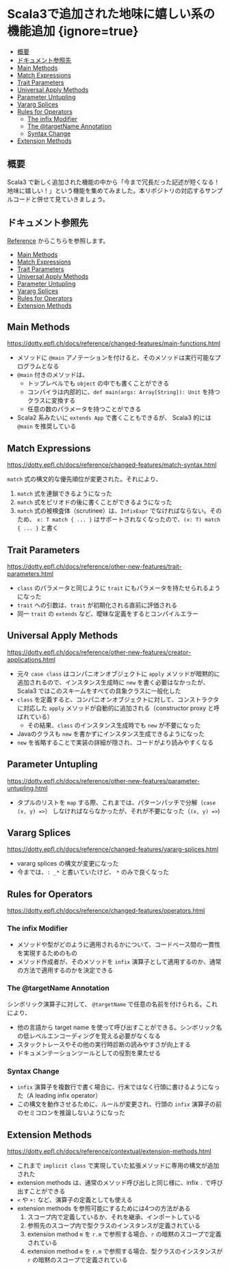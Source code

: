 # Scala3で追加された地味に嬉しい系の機能追加 {ignore=true}

<!-- @import "[TOC]" {cmd="toc" depthFrom=1 depthTo=6 orderedList=false} -->

<!-- code_chunk_output -->

- [概要](#概要)
- [ドキュメント参照先](#ドキュメント参照先)
- [Main Methods](#main-methods)
- [Match Expressions](#match-expressions)
- [Trait Parameters](#trait-parameters)
- [Universal Apply Methods](#universal-apply-methods)
- [Parameter Untupling](#parameter-untupling)
- [Vararg Splices](#vararg-splices)
- [Rules for Operators](#rules-for-operators)
  - [The infix Modifier](#the-infix-modifier)
  - [The @targetName Annotation](#the-targetname-annotation)
  - [Syntax Change](#syntax-change)
- [Extension Methods](#extension-methods)

<!-- /code_chunk_output -->

## 概要

Scala3 で新しく追加された機能の中から「今まで冗長だった記述が短くなる！地味に嬉しい！」という機能を集めてみました。本リポジトリの対応するサンプルコードと併せて見ていきましょう。


## ドキュメント参照先

[Reference](https://dotty.epfl.ch/docs/reference/overview.html) からこちらを参照します。

- [Main Methods](https://dotty.epfl.ch/docs/reference/changed-features/main-functions.html)
- [Match Expressions](https://dotty.epfl.ch/docs/reference/changed-features/match-syntax.html)
- [Trait Parameters](https://dotty.epfl.ch/docs/reference/other-new-features/trait-parameters.html)
- [Universal Apply Methods](https://dotty.epfl.ch/docs/reference/other-new-features/creator-applications.html)
- [Parameter Untupling](https://dotty.epfl.ch/docs/reference/other-new-features/parameter-untupling.html)
- [Vararg Splices](https://dotty.epfl.ch/docs/reference/changed-features/vararg-splices.html)
- [Rules for Operators](https://dotty.epfl.ch/docs/reference/changed-features/operators.html)
- [Extension Methods](https://dotty.epfl.ch/docs/reference/contextual/extension-methods.html)

## Main Methods

https://dotty.epfl.ch/docs/reference/changed-features/main-functions.html

- メソッドに `@main` アノテーションを付けると、そのメソッドは実行可能なプログラムとなる
- `@main` 付きのメソッドは、
  - トップレベルでも `object` の中でも書くことができる
  - コンパイラは内部的に、`def main(args: Array[String]): Unit` を持つクラスに変換する
  - 任意の数のパラメータを持つことができる
-  Scala2 系みたいに `extends App` で書くこともできるが、 Scala3 的には `@main` を推奨している

## Match Expressions

https://dotty.epfl.ch/docs/reference/changed-features/match-syntax.html

`match` 式の構文的な優先順位が変更された。それにより、
1. `match` 式を連鎖できるようになった
2. `match` 式をピリオドの後に書くことができるようになった
3. `match` 式の被検査体（scrutinee）は、`InfixExpr` でなければならない。そのため、 `x: T match { ... }` はサポートされなくなったので、`(x: T) match { ... }` と書く

## Trait Parameters

https://dotty.epfl.ch/docs/reference/other-new-features/trait-parameters.html

- `class` のパラメータと同じように `trait` にもパラメータを持たせられるようになった
- `trait` への引数は、`trait` が初期化される直前に評価される
- 同一 `trait` の `extends` など、曖昧な定義をするとコンパイルエラー

## Universal Apply Methods

https://dotty.epfl.ch/docs/reference/other-new-features/creator-applications.html

- 元々 `case class` はコンパニオンオブジェクトに `apply` メソッドが暗黙的に追加されるので、インスタンス生成時に `new` を書く必要はなかったが、Scala3 ではこのスキームをすべての具象クラスに一般化した
- `class` を定義すると、コンパニオンオブジェクトに対して、コンストラクタに対応した `apply` メソッドが自動的に追加される（constructor proxy と呼ばれている）
  - その結果、`class` のインスタンス生成時でも `new` が不要になった
- Javaのクラスも `new` を書かずにインスタンス生成できるようになった
- `new` を省略することで実装の詳細が隠され、コードがより読みやすくなる

## Parameter Untupling

https://dotty.epfl.ch/docs/reference/other-new-features/parameter-untupling.html

- タプルのリストを `map` する際、これまでは、パターンパッチで分解（`case (x, y) =>`） しなければならなかったが、それが不要になった（`(x, y) =>`)

## Vararg Splices

https://dotty.epfl.ch/docs/reference/changed-features/vararg-splices.html

- vararg splices の構文が変更になった
- 今までは、`: _*` と書いていたけど、 `*` のみで良くなった

## Rules for Operators

https://dotty.epfl.ch/docs/reference/changed-features/operators.html

### The infix Modifier

- メソッドや型がどのように適用されるかについて、コードベース間の一貫性を実現するためのもの
- メソッド作成者が、そのメソッドを `infix` 演算子として適用するのか、通常の方法で適用するのかを決定できる 

### The @targetName Annotation

シンボリック演算子に対して、 `@targetName` で任意の名前を付けられる。これにより、
- 他の言語から target name を使って呼び出すことができる。シンボリック名の低レベルエンコーディングを覚える必要がなくなる
- スタックトレースやその他の実行時診断の読みやすさが向上する
- ドキュメンテーションツールとしての役割を果たせる
 
### Syntax Change

- `infix` 演算子を複数行で書く場合に、行末ではなく行頭に書けるようになった（A leading infix operator）
- この構文を動作させるために、ルールが変更され、行頭の `infix` 演算子の前のセミコロンを推論しないようになった


## Extension Methods

https://dotty.epfl.ch/docs/reference/contextual/extension-methods.html

- これまで `implicit class` で実現していた拡張メソッドに専用の構文が追加された
- extension methods は、通常のメソッド呼び出しと同じ様に、infix `.` で呼び出すことができる
- `<` や `+:` など、演算子の定義としても使える
- extension methods を参照可能にするためには4つの方法がある
  1. スコープ内で定義しているか、それを継承、インポートしている
  2. 参照先のスコープ内で型クラスのインスタンスが定義されている
  3. extension method `m` を `r.m` で参照する場合、`r` の暗黙のスコープで定義されている
  4. extension method `m` を `r.m` で参照する場合、型クラスのインスタンスが `r` の暗黙のスコープで定義されている

